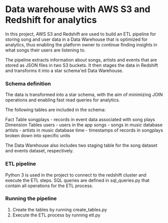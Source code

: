 # Data warehouse with AWS S3 and Redshift for analytics

In this project, AWS S3 and Redshift are used to build an ETL pipeline for storing song and user data in a Data Warehouse that is
optimized for analytics, thus enabling the platform owner to continue finding insights in what songs their users are listening to.

The pipeline extracts information about songs, artists and events that are stored as JSON files in two S3 buckets. It then stages the
data in Redshift and transforms it into a star schema'ed Data Warehouse.

### Schema definition

The data is transformed into a star schema, with the aim of minimizing JOIN operations and enabling fast read queries for analytics.

The following tables are included in the schema:

Fact Table
    songplays - records in event data associated with song plays
Dimension Tables
    users - users in the app
    songs - songs in music database
    artists - artists in music database
    time - timestamps of records in songplays broken down into specific units

The Data Warehouse also includes two staging table for the song dataset and events dataset, respectively.


### ETL pipeline
Python 3 is used in the project to connect to the redshift cluster and execute the ETL steps. SQL queries are defined in sql_queries.py that contain
all operations for the ETL process.

### Running the pipeline
1. Create the tables by running create_tables.py
2. Execute the ETL process by running etl.py
